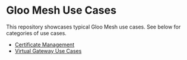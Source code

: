 # Gloo Mesh Use Cases

This repository showcases typical Gloo Mesh use cases.  See below for categories of use cases.

- [Certificate Management](./cert-management/README.md)
- [Virtual Gateway Use Cases](./virtual-gateway/README.md)